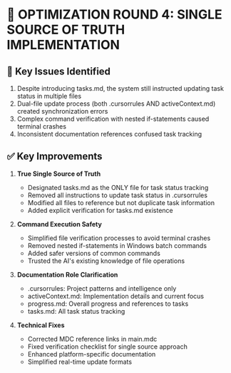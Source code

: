 # 🔄 OPTIMIZATION ROUND 4: SINGLE SOURCE OF TRUTH IMPLEMENTATION

## 🚨 Key Issues Identified

1. Despite introducing tasks.md, the system still instructed updating task status in multiple files
2. Dual-file update process (both .cursorrules AND activeContext.md) created synchronization errors
3. Complex command verification with nested if-statements caused terminal crashes
4. Inconsistent documentation references confused task tracking

## ✅ Key Improvements

1. **True Single Source of Truth**
   - Designated tasks.md as the ONLY file for task status tracking
   - Removed all instructions to update task status in .cursorrules
   - Modified all files to reference but not duplicate task information
   - Added explicit verification for tasks.md existence

2. **Command Execution Safety**
   - Simplified file verification processes to avoid terminal crashes
   - Removed nested if-statements in Windows batch commands
   - Added safer versions of common commands
   - Trusted the AI's existing knowledge of file operations

3. **Documentation Role Clarification**
   - .cursorrules: Project patterns and intelligence only
   - activeContext.md: Implementation details and current focus
   - progress.md: Overall progress and references to tasks
   - tasks.md: All task status tracking

4. **Technical Fixes**
   - Corrected MDC reference links in main.mdc
   - Fixed verification checklist for single source approach
   - Enhanced platform-specific documentation
   - Simplified real-time update formats
